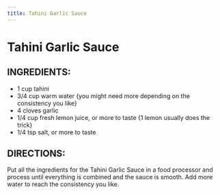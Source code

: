 ```yaml
---
title: Tahini Garlic Sauce
---
```


# Tahini Garlic Sauce

## INGREDIENTS:

* 1 cup tahini
* 3/4 cup warm water {you might need more depending on the consistency you like}
* 4 cloves garlic
* 1/4 cup fresh lemon juice, or more to taste {1 lemon usually does the trick}
* 1/4 tsp salt, or more to taste

## DIRECTIONS:

Put all the ingredients for the Tahini Garlic Sauce in a food processor and process until everything is combined and the sauce is smooth. Add more water to reach the consistency you like.
